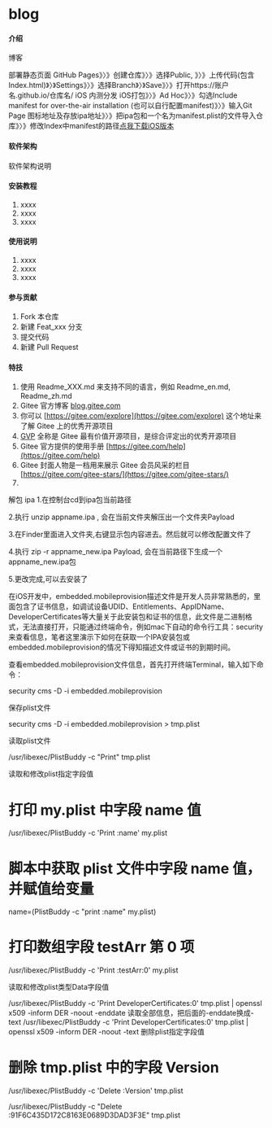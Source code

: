 # blog

#### 介绍
博客


部署静态页面
GitHub Pages》〉》创建仓库》〉》选择Public, 》〉》上传代码(包含Index.html)》〉》Settings》〉》选择Branch》〉》Save》〉》打开https://账户名.github.io/仓库名/
iOS 内测分发
iOS打包》〉》Ad Hoc》〉》勾选Include manifest for over-the-air installation (也可以自行配置manifest)》〉》输入Git Page 图标地址及存放ipa地址》〉》把ipa包和一个名为manifest.plist的文件导入仓库》〉》修改Index中manifest的路径<a id="clickMe"
            href="itms-services:///?action=download-manifest&url=https://用户名.gitee.io/仓库名/manifest.plist">点我下载iOS版本</a>

#### 软件架构
软件架构说明


#### 安装教程

1.  xxxx
2.  xxxx
3.  xxxx

#### 使用说明

1.  xxxx
2.  xxxx
3.  xxxx

#### 参与贡献

1.  Fork 本仓库
2.  新建 Feat_xxx 分支
3.  提交代码
4.  新建 Pull Request


#### 特技

1.  使用 Readme\_XXX.md 来支持不同的语言，例如 Readme\_en.md, Readme\_zh.md
2.  Gitee 官方博客 [blog.gitee.com](https://blog.gitee.com)
3.  你可以 [https://gitee.com/explore](https://gitee.com/explore) 这个地址来了解 Gitee 上的优秀开源项目
4.  [GVP](https://gitee.com/gvp) 全称是 Gitee 最有价值开源项目，是综合评定出的优秀开源项目
5.  Gitee 官方提供的使用手册 [https://gitee.com/help](https://gitee.com/help)
6.  Gitee 封面人物是一档用来展示 Gitee 会员风采的栏目 [https://gitee.com/gitee-stars/](https://gitee.com/gitee-stars/)
7.  

解包 ipa
1.在控制台cd到ipa包当前路径

2.执行  unzip  appname.ipa , 会在当前文件夹解压出一个文件夹Payload

3.在Finder里面进入文件夹,右键显示包内容进去。然后就可以修改配置文件了

4.执行  zip -r appname_new.ipa Payload, 会在当前路径下生成一个appname_new.ipa包

5.更改完成,可以去安装了



在iOS开发中，embedded.mobileprovision描述文件是开发人员非常熟悉的，里面包含了证书信息，如调试设备UDID、Entitlements、AppIDName、DeveloperCertificates等大量关于此安装包和证书的信息，此文件是二进制格式，无法直接打开，只能通过终端命令，例如mac下自动的命令行工具：security来查看信息，笔者这里演示下如何在获取一个IPA安装包或embedded.mobileprovision的情况下得知描述文件或证书的到期时间。

查看embedded.mobileprovision文件信息，首先打开终端Terminal，输入如下命令：

security cms -D -i embedded.mobileprovision



保存plist文件

security cms -D -i embedded.mobileprovision > tmp.plist

读取plist文件

/usr/libexec/PlistBuddy -c "Print" tmp.plist

读取和修改plist指定字段值

# 打印 my.plist 中字段 name 值
/usr/libexec/PlistBuddy -c 'Print :name' my.plist
 
# 脚本中获取 plist 文件中字段 name 值，并赋值给变量
name=$($PlistBuddy -c "print :name" my.plist)
 
# 打印数组字段 testArr 第 0 项
/usr/libexec/PlistBuddy -c 'Print :testArr:0' my.plist

读取和修改plist类型Data字段值

/usr/libexec/PlistBuddy -c 'Print DeveloperCertificates:0' tmp.plist | openssl x509 -inform DER -noout -enddate
读取全部信息，把后面的-enddate换成-text
/usr/libexec/PlistBuddy -c 'Print DeveloperCertificates:0' tmp.plist | openssl x509 -inform DER -noout -text
删除plist指定字段值

# 删除 tmp.plist 中的字段 Version
/usr/libexec/PlistBuddy -c 'Delete :Version' tmp.plist
 
/usr/libexec/PlistBuddy -c "Delete :91F6C435D172C8163E0689D3DAD3F3E" tmp.plist



